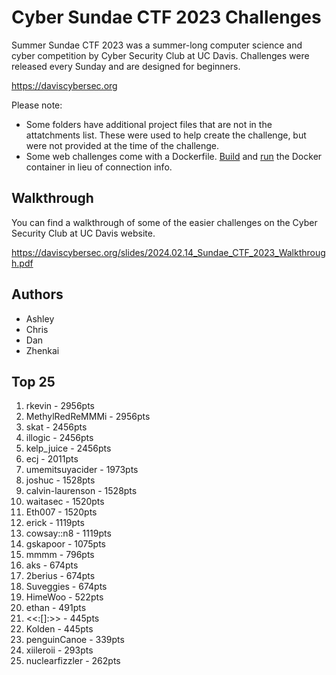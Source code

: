 # Cyber Sundae CTF 2023 Challenges
Summer Sundae CTF 2023 was a summer-long computer science and cyber competition by Cyber Security Club at UC Davis. Challenges were released every Sunday and are designed for beginners.

https://daviscybersec.org

Please note:
- Some folders have additional project files that are not in the attatchments list. These were used to help create the challenge, but were not provided at the time of the challenge.
- Some web challenges come with a Dockerfile. [Build](https://docs.docker.com/engine/reference/commandline/build/) and [run](https://docs.docker.com/engine/reference/run/) the Docker container in lieu of connection info.

## Walkthrough
You can find a walkthrough of some of the easier challenges on the Cyber Security Club at UC Davis website. 

https://daviscybersec.org/slides/2024.02.14_Sundae_CTF_2023_Walkthrough.pdf

## Authors
- Ashley
- Chris
- Dan
- Zhenkai

## Top 25
1. rkevin - 2956pts
2. MethylRedReMMMi - 2956pts
3. skat - 2456pts
4. illogic - 2456pts
5. kelp_juice - 2456pts
6. ecj - 2011pts
7. umemitsuyacider - 1973pts
8. joshuc - 1528pts
9. calvin-laurenson - 1528pts
10. waitasec - 1520pts
11. Eth007 - 1520pts
12. erick - 1119pts
13. cowsay::n8 - 1119pts
14. gskapoor - 1075pts
15. mmmm - 796pts
16. aks - 674pts
17. 2berius - 674pts
18. Suveggies - 674pts
19. HimeWoo - 522pts
20. ethan - 491pts
21. <<:[]:>> - 445pts
22. Kolden - 445pts
23. penguinCanoe - 339pts
24. xiileroii - 293pts
25. nuclearfizzler - 262pts
